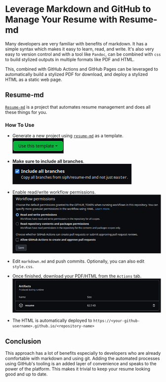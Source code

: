 # Leverage Markdown and GitHub to Manage Your Resume with Resume-md
Many developers are very familiar with benefits of markdown. It has a simple
syntax which makes it easy to learn, read, and write. It's also very easy to
version control and with a tool like `Pandoc`, can be combined with `css` to
build stylized outputs in multiple formats like PDF and HTML.

This, combined with GitHub Actions and GitHub Pages can be leveraged to
automatically build a stylized PDF for download, and deploy a stylized HTML as
a static web page.

## Resume-md
[`Resume-md`](https://www.github.com/siph/resume-md) is a project
that automates resume management and does all these things for you.

### How To Use
- Generate a new project using
  [`resume-md`](https://www.github.com/siph/resume-md) as a template.  
  ![template](./template.png)

- **Make sure to include all branches**.  
  ![branches](./branches.png)

- Enable read/write workflow permissions.  
  ![permissions](./permissions.png)

- Edit `markdown.md` and push commits. Optionally, you can also edit
  `style.css`.

- Once finished, download your PDF/HTML from the `Actions` tab.  
  ![artifacts](./artifacts.png)

- The HTML is automatically deployed to
  `https://<your-github-username>.github.io/<repository-name>`

## Conclusion
This approach has a lot of benefits especially to developers who are already
comfortable with markdown and using git. Adding the automated processes using
GitHub's tooling is an added layer of convenience and speaks to the power of
the platform. This makes it trivial to keep your resume looking good and up
to date.

